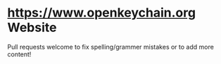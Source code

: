 # https://www.openkeychain.org Website 

Pull requests welcome to fix spelling/grammer mistakes or to add more content!